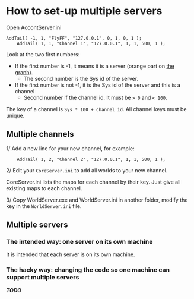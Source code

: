 # How to set-up multiple servers

Open AccontServer.ini

```
AddTail( -1, 1, "FlyFF", "127.0.0.1", 0, 1, 0, 1 );
	AddTail( 1, 1, "Channel 1", "127.0.0.1", 1, 1, 500, 1 );
```

Look at the two first numbers:
- If the first number is -1, it means it is a server (orange part on [the graph](README.md)).
  - The second number is the Sys id of the server.
- If the first number is not -1, it is the Sys id of the server and this is a channel
  - Second number if the channel id. It must be `> 0` and `< 100`.

The key of a channel is `Sys * 100 + channel id`. All channel keys must be unique.

## Multiple channels

1/ Add a new line for your new channel, for example:

```
	AddTail( 1, 2, "Channel 2", "127.0.0.1", 1, 1, 500, 1 );
```

2/ Edit your `CoreServer.ini` to add all worlds to your new channel.

CoreServer.ini lists the maps for each channel by their key. Just give
all existing maps to each channel.

3/ Copy WorldServer.exe and WorldServer.ini in another folder, modify
the key in the `WorldServer.ini` file.


## Multiple servers

### The intended way: one server on its own machine

It is intended that each server is on its own machine.


### The hacky way: changing the code so one machine can support multiple servers

***TODO***



